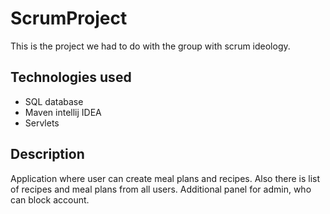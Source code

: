 # ScrumProject
This is the project we had to do with the group with scrum ideology.

## Technologies used
- SQL database
- Maven intellij IDEA
- Servlets

## Description
Application where user can create meal plans and recipes. Also there is list of recipes and meal plans from all users. Additional panel for admin, who can block account.

